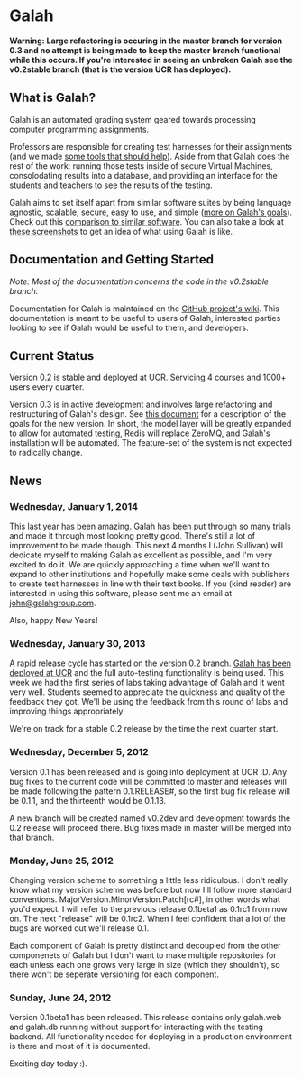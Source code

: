 # Galah

**Warning: Large refactoring is occuring in the master branch for version 0.3 and no attempt is being made to keep the master branch functional while this occurs. If you're interested in seeing an unbroken Galah see the v0.2stable branch (that is the version UCR has deployed).**

## What is Galah?

Galah is an automated grading system geared towards processing computer
programming assignments.

Professors are responsible for creating test harnesses for their assignments (and
we made [some tools that should help](https://github.com/galah-group/galah-interact-python)).
Aside from that Galah does the rest of the work: running those tests inside of
secure Virtual Machines, consolodating results into a database, and providing an
interface for the students and teachers to see the results of the testing.

Galah aims to set itself apart from similar software suites by being
language agnostic, scalable, secure, easy to use, and simple
([more on Galah's goals](https://github.com/galah-group/galah/wiki/Goals-and-Ideals)). Check
out this
[comparison to similar software](https://github.com/galah-group/galah/wiki/Comparison-to-Similar-Software).
You can also take a look at [these screenshots](http://imgur.com/a/NG1xq) to get an idea of what using
Galah is like.

## Documentation and Getting Started

*Note: Most of the documentation concerns the code in the v0.2stable branch.*

Documentation for Galah is maintained on the
[GitHub project's wiki](https://github.com/galah-group/galah/wiki). This
documentation is meant to be useful to users of Galah, interested parties
looking to see if Galah would be useful to them, and developers.

## Current Status

Version 0.2 is stable and deployed at UCR. Servicing 4 courses and 1000+ users
every quarter.

Version 0.3 is in active development and involves large refactoring and
restructuring of Galah's design. See
[this document](https://github.com/galah-group/galah/blob/master/docs/v0.3-spec/v0.3-requirements.rst)
for a description of the goals for the new version. In short, the model layer
will be greatly expanded to allow for automated testing, Redis will replace
ZeroMQ, and Galah's installation will be automated. The feature-set of the
system is not expected to radically change.

## News

### Wednesday, January 1, 2014

This last year has been amazing. Galah has been put through so many trials and
made it through most looking pretty good. There's still a lot of improvement
to be made though. This next 4 months I (John Sullivan) will dedicate myself
to making Galah as excellent as possible, and I'm very excited to do it. We are
quickly approaching a time when we'll want to expand to other institutions and
hopefully make some deals with publishers to create test harnesses in line
with their text books. If you (kind reader) are interested in using this
software, please sent me an email at john@galahgroup.com.

Also, happy New Years!

### Wednesday, January 30, 2013

A rapid release cycle has started on the version 0.2 branch.
[Galah has been deployed at UCR](https://galah.cs.ucr.edu) and the full
auto-testing functionality is being used. This week we had the first series of
labs taking advantage of Galah and it went very well. Students seemed to
appreciate the quickness and quality of the feedback they got. We'll be using
the feedback from this round of labs and improving things appropriately.

We're on track for a stable 0.2 release by the time the next quarter start.

### Wednesday, December 5, 2012

Version 0.1 has been released and is going into deployment at UCR :D. Any bug
fixes to the current code will be committed to master and releases will be made
following the pattern 0.1.RELEASE#, so the first bug fix release will be 0.1.1,
and the thirteenth would be 0.1.13.

A new branch will be created named v0.2dev and development towards the 0.2
release will proceed there. Bug fixes made in master will be merged into that
branch.

### Monday, June 25, 2012

Changing version scheme to something a little less ridiculous. I don't really
know what my version scheme was before but now I'll follow more standard
conventions. MajorVersion.MinorVersion.Patch[rc#], in other words what you'd
expect. I will refer to the previous release 0.1beta1 as 0.1rc1 from now on.
The next "release" will be 0.1rc2. When I feel confident that a lot of the
bugs are worked out we'll release 0.1.

Each component of Galah is pretty distinct and decoupled from the other
componenets of Galah but I don't want to make multiple repositories for each
unless each one grows very large in size (which they shouldn't), so there
won't be seperate versioning for each component.

### Sunday, June 24, 2012

Version 0.1beta1 has been released. This release contains only galah.web and
galah.db running without support for interacting with the testing backend. All
functionality needed for deploying in a production environment is there and
most of it is documented.

Exciting day today :).
